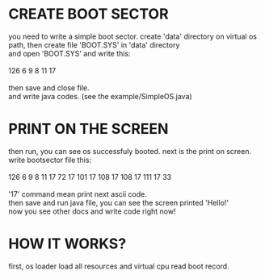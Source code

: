 # CREATE BOOT SECTOR
you need to write a simple boot sector.
create 'data' directory on virtual os path, then create file 'BOOT.SYS' in 'data' directory<br>
and open 'BOOT.SYS' and write this:<br><br>
126 6 9 8 11 17
<br><br>
then save and close file.<br>
and write java codes. (see the example/SimpleOS.java)<br>
# PRINT ON THE SCREEN
then run, you can see os successfuly booted. next is the print on screen.<br>
write bootsector file this:<br><br>
126 6 9 8 11 17 72 17 101 17 108 17 108 17 111 17 33
<br><br>
'17' command mean print next ascii code.<br>
then save and run java file, you can see the screen printed 'Hello!'<br>
now you see other docs and write code right now!
# HOW IT WORKS?
first, os loader load all resources and virtual cpu read boot record.<br>
